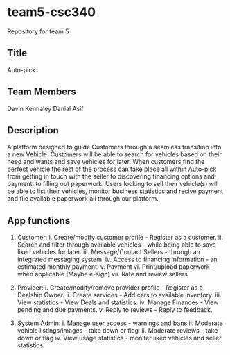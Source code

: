 # team5-csc340
Repository for team 5


## Title
Auto-pick

## Team Members
Davin Kennaley
Danial Asif


## Description
A platform designed to guide Customers through a seamless transition into a new Vehicle. Customers will be able to search for vehicles based on their need and wants and save vehicles for later. When customers find the perfect vehicle the rest of the process can take place all within Auto-pick from getting in touch with the seller to discovering financing options and payment, to filling out paperwork. Users looking to sell their vehicle(s) will be able to list their vehicles, monitor business statistics and recive payment and file available paperwork all through our platform. 

## App functions
1. Customer:
    i. Create/modify customer profile - Register as a customer.
    ii. Search and filter through available vehicles - while being able to save liked  vehicles for later.
    iii. Message/Contact Sellers -  through an integrated messaging system.
    iv. Access to financing information - an estimated monthly payment. 
    v. Payment
    vi. Print/upload paperwork - when applicable (Maybe e-sign)
    vii. Rate and review sellers

2. Provider:
    i.   Create/modify/remove provider profile - Register as a Dealship Owner.
    ii.  Create services - Add cars to available inventory.
    iii. View statistics - View Deals and statistics.
    iv.  Manage Finances - View pending and due payments.
    v.   Reply to reviews - Reply to feedback.



3. System Admin:
    i. Manage user access - warnings and bans
    ii. Moderate vehicle listings/images - take down or flag
    iii. Moderate reviews - take down or flag 
    iv. View usage statistics - moniter liked vehicles and seller statistics